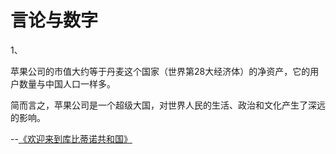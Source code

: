 # 言论与数字

1、

苹果公司的市值大约等于丹麦这个国家（世界第28大经济体）的净资产，它的用户数量与中国人口一样多。

简而言之，苹果公司是一个超级大国，对世界人民的生活、政治和文化产生了深远的影响。

--[《欢迎来到库比蒂诺共和国》](https://members.tortoisemedia.com/2020/01/06/day-1-apple-state-of-the-nation-2/content.html)
